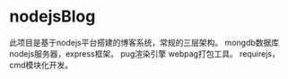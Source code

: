 # nodejsBlog

此项目是基于nodejs平台搭建的博客系统，常规的三层架构。
mongdb数据库
nodejs服务器，express框架。
pug渲染引擎
webpag打包工具。
requirejs，cmd模块化开发。
